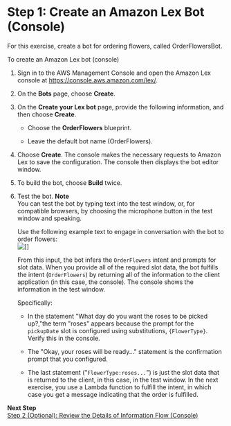 # Step 1: Create an Amazon Lex Bot \(Console\)<a name="gs-bp-create-bot"></a>

For this exercise, create a bot for ordering flowers, called OrderFlowersBot\.

To create an Amazon Lex bot \(console\)

1. Sign in to the AWS Management Console and open the Amazon Lex console at [https://console\.aws\.amazon\.com/lex/](https://console.aws.amazon.com/lex/)\.

1. On the **Bots** page, choose **Create**\. 

1. On the **Create your Lex bot** page, provide the following information, and then choose **Create**\.

   + Choose the **OrderFlowers** blueprint\.

   + Leave the default bot name \(OrderFlowers\)\.

1. Choose **Create**\. The console makes the necessary requests to Amazon Lex to save the configuration\. The console then displays the bot editor window\.

1. To build the bot, choose **Build** twice\.

1. Test the bot\.
**Note**  
You can test the bot by typing text into the test window, or, for compatible browsers, by choosing the microphone button in the test window and speaking\. 

   Use the following example text to engage in conversation with the bot to order flowers:  
![\[\]](http://docs.aws.amazon.com/lex/latest/dg/images/OrderFlowers-NoLambda.png)

   From this input, the bot infers the `OrderFlowers` intent and prompts for slot data\. When you provide all of the required slot data, the bot fulfills the intent \(`OrderFlowers`\) by returning all of the information to the client application \(in this case, the console\)\. The console shows the information in the test window\.

   Specifically:

   + In the statement "What day do you want the roses to be picked up?,"the term "roses" appears because the prompt for the `pickupDate` slot is configured using substitutions, `{FlowerType}`\. Verify this in the console\.

   + The "Okay, your roses will be ready\.\.\." statement is the confirmation prompt that you configured\. 

   + The last statement \("`FlowerType:roses...`"\) is just the slot data that is returned to the client, in this case, in the test window\. In the next exercise, you use a Lambda function to fulfill the intent, in which case you get a message indicating that the order is fulfilled\.

**Next Step**  
[Step 2 \(Optional\): Review the Details of Information Flow \(Console\)](gs-bp-details-two-runtime-apis.md)